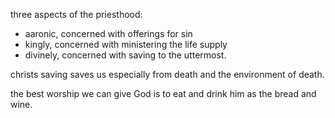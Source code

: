three aspects of the priesthood:
- aaronic, concerned with offerings for sin
- kingly, concerned with ministering the life supply
- divinely, concerned with saving to the uttermost.

christs saving saves us especially from death and the environment of death.

the best worship we can give God is to eat and drink him as the bread and wine.
